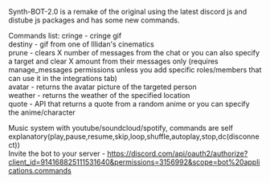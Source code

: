 Synth-BOT-2.0 is a remake of the original using the latest discord js and distube js packages and has some new commands.

Commands list: cringe - cringe gif  
destiny - gif from one of Illidan's cinematics  
prune - clears X number of messages from the chat or you can also specify a target and clear X amount from their messages only (requires manage_messages permissions unless you add specific roles/members that can use it in the integrations tab)  
avatar - returns the avatar picture of the targeted person  
weather - returns the weather of the specified location  
quote - API that returns a quote from a random anime or you can specify the anime/character  

Music system with youtube/soundcloud/spotify, commands are self explanatory(play,pause,resume,skip,loop,shuffle,autoplay,stop,dc(disconnect))  
Invite the bot to your server - https://discord.com/api/oauth2/authorize?client_id=914168825111531640&permissions=3156992&scope=bot%20applications.commands
